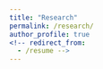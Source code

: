 ```yaml
---
title: "Research"
permalink: /research/
author_profile: true
<!-- redirect_from:
  - /resume -->
---
```

